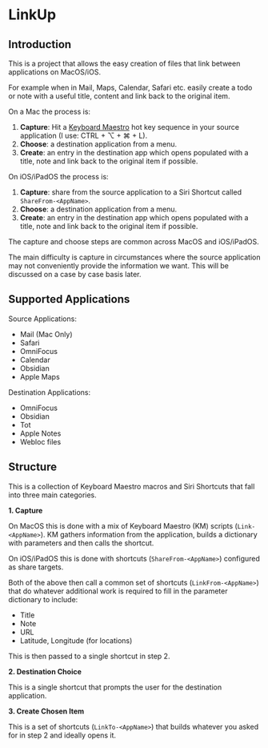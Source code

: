 # LinkUp

## Introduction

This is a project that allows the easy creation of files that link between applications on MacOS/iOS. 

For example when in Mail, Maps, Calendar, Safari etc. easily create a todo or note with a useful title, content and link back to the original item.

On a Mac the process is:

1. **Capture**: Hit a [Keyboard Maestro](https://www.keyboardmaestro.com) hot key sequence in your source application (I use: CTRL + ⌥ + ⌘ + L).
2. **Choose**: a destination application from a menu.
3. **Create**: an entry in the destination app which opens populated with a title, note and link back to the original item if possible.

On iOS/iPadOS the process is:

1. **Capture**: share from the source application to a Siri Shortcut called ```ShareFrom-<AppName>```.
2. **Choose**: a destination application from a menu.
3. **Create**: an entry in the destination app which opens populated with a title, note and link back to the original item if possible.

The capture and choose steps are common across MacOS and iOS/iPadOS.

The main difficulty is capture in circumstances where the source application may not conveniently provide the information we want. This will be discussed on a case by case basis later.
## Supported Applications

Source Applications:
- Mail (Mac Only)
- Safari
- OmniFocus
- Calendar
- Obsidian
- Apple Maps

Destination Applications:
- OmniFocus
- Obsidian
- Tot
- Apple Notes
- Webloc files

## Structure

This is a collection of Keyboard Maestro macros and Siri Shortcuts that fall into three main categories.

**1. Capture**

On MacOS this is done with a mix of Keyboard Maestro (KM) scripts (```Link-<AppName>```). KM gathers information from the application, builds a dictionary with parameters and then calls the shortcut.

On iOS/iPadOS this is done with shortcuts (```ShareFrom-<AppName>```) configured as share targets.

Both of the above then call a common set of shortcuts (```LinkFrom-<AppName>```) that do whatever additional work is required to fill in the parameter dictionary to include:

- Title
- Note
- URL
- Latitude, Longitude (for locations)

This is then passed to a single shortcut in step 2.

**2. Destination Choice**

This is a single shortcut that prompts the user for the destination application.

**3. Create Chosen Item**

This is a set of shortcuts (```LinkTo-<AppName>```) that builds whatever you asked for in step 2 and ideally opens it.


